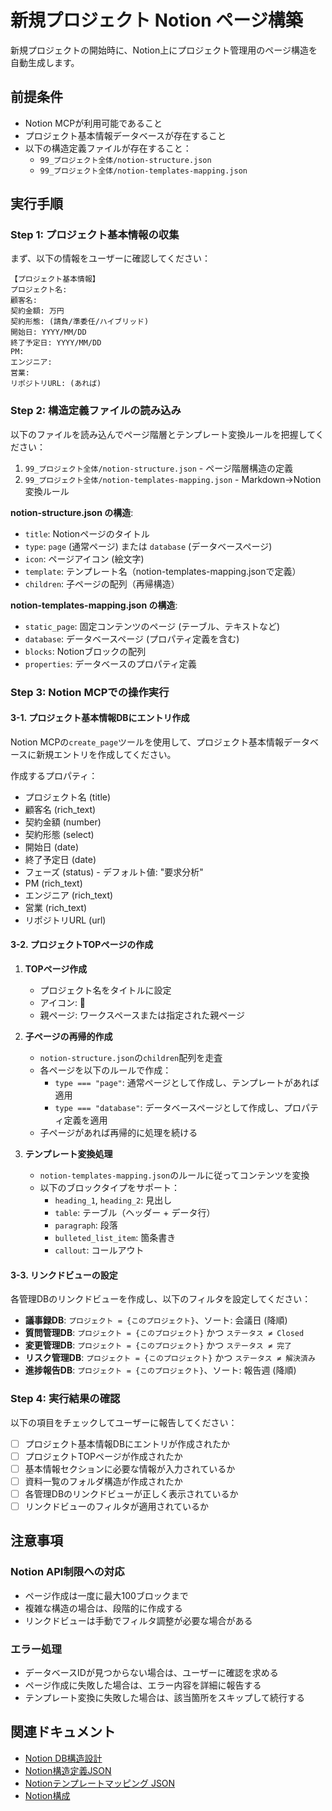 # 新規プロジェクト Notion ページ構築

新規プロジェクトの開始時に、Notion上にプロジェクト管理用のページ構造を自動生成します。

## 前提条件

- Notion MCPが利用可能であること
- プロジェクト基本情報データベースが存在すること
- 以下の構造定義ファイルが存在すること：
  - `99_プロジェクト全体/notion-structure.json`
  - `99_プロジェクト全体/notion-templates-mapping.json`

## 実行手順

### Step 1: プロジェクト基本情報の収集

まず、以下の情報をユーザーに確認してください：

```
【プロジェクト基本情報】
プロジェクト名:
顧客名:
契約金額: 万円
契約形態: (請負/準委任/ハイブリッド)
開始日: YYYY/MM/DD
終了予定日: YYYY/MM/DD
PM:
エンジニア:
営業:
リポジトリURL: (あれば)
```

### Step 2: 構造定義ファイルの読み込み

以下のファイルを読み込んでページ階層とテンプレート変換ルールを把握してください：

1. `99_プロジェクト全体/notion-structure.json` - ページ階層構造の定義
2. `99_プロジェクト全体/notion-templates-mapping.json` - Markdown→Notion変換ルール

**notion-structure.json の構造**:
- `title`: Notionページのタイトル
- `type`: `page` (通常ページ) または `database` (データベースページ)
- `icon`: ページアイコン (絵文字)
- `template`: テンプレート名（notion-templates-mapping.jsonで定義）
- `children`: 子ページの配列（再帰構造）

**notion-templates-mapping.json の構造**:
- `static_page`: 固定コンテンツのページ (テーブル、テキストなど)
- `database`: データベースページ (プロパティ定義を含む)
- `blocks`: Notionブロックの配列
- `properties`: データベースのプロパティ定義

### Step 3: Notion MCPでの操作実行

#### 3-1. プロジェクト基本情報DBにエントリ作成

Notion MCPの`create_page`ツールを使用して、プロジェクト基本情報データベースに新規エントリを作成してください。

作成するプロパティ：
- プロジェクト名 (title)
- 顧客名 (rich_text)
- 契約金額 (number)
- 契約形態 (select)
- 開始日 (date)
- 終了予定日 (date)
- フェーズ (status) - デフォルト値: "要求分析"
- PM (rich_text)
- エンジニア (rich_text)
- 営業 (rich_text)
- リポジトリURL (url)

#### 3-2. プロジェクトTOPページの作成

1. **TOPページ作成**
   - プロジェクト名をタイトルに設定
   - アイコン: 🏢
   - 親ページ: ワークスペースまたは指定された親ページ

2. **子ページの再帰的作成**
   - `notion-structure.json`の`children`配列を走査
   - 各ページを以下のルールで作成：
     - `type === "page"`: 通常ページとして作成し、テンプレートがあれば適用
     - `type === "database"`: データベースページとして作成し、プロパティ定義を適用
   - 子ページがあれば再帰的に処理を続ける

3. **テンプレート変換処理**
   - `notion-templates-mapping.json`のルールに従ってコンテンツを変換
   - 以下のブロックタイプをサポート：
     - `heading_1`, `heading_2`: 見出し
     - `table`: テーブル（ヘッダー + データ行）
     - `paragraph`: 段落
     - `bulleted_list_item`: 箇条書き
     - `callout`: コールアウト

#### 3-3. リンクドビューの設定

各管理DBのリンクドビューを作成し、以下のフィルタを設定してください：

- **議事録DB**: `プロジェクト = {このプロジェクト}`、ソート: 会議日 (降順)
- **質問管理DB**: `プロジェクト = {このプロジェクト}` かつ `ステータス ≠ Closed`
- **変更管理DB**: `プロジェクト = {このプロジェクト}` かつ `ステータス ≠ 完了`
- **リスク管理DB**: `プロジェクト = {このプロジェクト}` かつ `ステータス ≠ 解決済み`
- **進捗報告DB**: `プロジェクト = {このプロジェクト}`、ソート: 報告週 (降順)

### Step 4: 実行結果の確認

以下の項目をチェックしてユーザーに報告してください：

- [ ] プロジェクト基本情報DBにエントリが作成されたか
- [ ] プロジェクトTOPページが作成されたか
- [ ] 基本情報セクションに必要な情報が入力されているか
- [ ] 資料一覧のフォルダ構造が作成されたか
- [ ] 各管理DBのリンクドビューが正しく表示されているか
- [ ] リンクドビューのフィルタが適用されているか

## 注意事項

### Notion API制限への対応
- ページ作成は一度に最大100ブロックまで
- 複雑な構造の場合は、段階的に作成する
- リンクドビューは手動でフィルタ調整が必要な場合がある

### エラー処理
- データベースIDが見つからない場合は、ユーザーに確認を求める
- ページ作成に失敗した場合は、エラー内容を詳細に報告する
- テンプレート変換に失敗した場合は、該当箇所をスキップして続行する

## 関連ドキュメント

- [Notion DB構造設計](99_プロジェクト全体/Notion_DB構造設計.md)
- [Notion構造定義JSON](99_プロジェクト全体/notion-structure.json)
- [Notionテンプレートマッピング JSON](99_プロジェクト全体/notion-templates-mapping.json)
- [Notion構成](99_プロジェクト全体/Notion構成.md)
